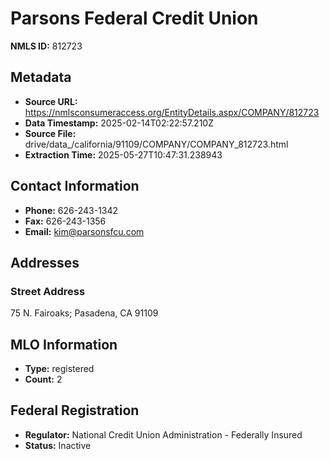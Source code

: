 # Parsons Federal Credit Union

**NMLS ID:** 812723

## Metadata
- **Source URL:** https://nmlsconsumeraccess.org/EntityDetails.aspx/COMPANY/812723
- **Data Timestamp:** 2025-02-14T02:22:57.210Z
- **Source File:** drive/data_/california/91109/COMPANY/COMPANY_812723.html
- **Extraction Time:** 2025-05-27T10:47:31.238943

## Contact Information
- **Phone:** 626-243-1342
- **Fax:** 626-243-1356
- **Email:** kim@parsonsfcu.com

## Addresses
### Street Address
75 N. Fairoaks; Pasadena, CA 91109

## MLO Information
- **Type:** registered
- **Count:** 2

## Federal Registration
- **Regulator:** National Credit Union Administration - Federally Insured
- **Status:** Inactive
